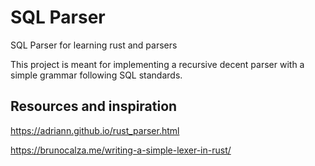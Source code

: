 # SQL Parser

SQL Parser for learning rust and parsers

This project is meant for implementing a recursive decent parser with a simple grammar following SQL standards.

## Resources and inspiration

https://adriann.github.io/rust_parser.html

https://brunocalza.me/writing-a-simple-lexer-in-rust/
